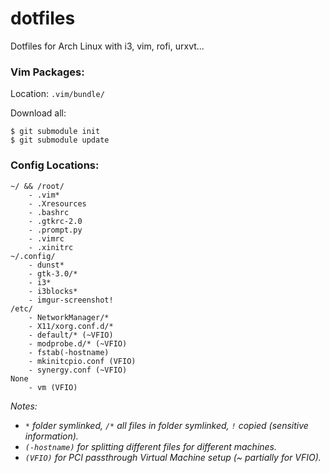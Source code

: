 dotfiles
========

Dotfiles for Arch Linux with i3, vim, rofi, urxvt...


### Vim Packages:

Location: `.vim/bundle/`

Download all:
```
$ git submodule init
$ git submodule update
```

### Config Locations:

```
~/ && /root/
    - .vim*
    - .Xresources
    - .bashrc
    - .gtkrc-2.0
    - .prompt.py
    - .vimrc
    - .xinitrc
~/.config/
    - dunst*
    - gtk-3.0/*
    - i3*
    - i3blocks*
    - imgur-screenshot!
/etc/
    - NetworkManager/*
    - X11/xorg.conf.d/*
    - default/* (~VFIO)
    - modprobe.d/* (~VFIO)
    - fstab(-hostname)
    - mkinitcpio.conf (VFIO)
    - synergy.conf (~VFIO)
None
    - vm (VFIO)
```
_Notes:_
- _`*` folder symlinked, `/*` all files in folder symlinked, `!` copied (sensitive information)._
- _`(-hostname)` for splitting different files for different machines._
- _`(VFIO)` for PCI passthrough Virtual Machine setup (~ partially for VFIO)._

